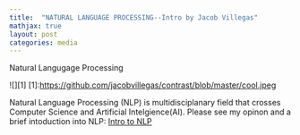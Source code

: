 ```yaml
---
title:  "NATURAL LANGUAGE PROCESSING--Intro by Jacob Villegas"
mathjax: true
layout: post
categories: media
---
```


Natural Langugage Processing


![][1]
[1]:https://github.com/jacobvillegas/contrast/blob/master/cool.jpeg


Natural Language Processing (NLP) is multidisciplanary field that crosses Computer Science and Artificial Intelgience(AI). Please see my opinon and a brief intoduction into NLP:
[Intro to NLP](https://github.com/jacobvillegas/NLP_Portfolio/blob/95e5bcf164f101c5f4d347a797594aabdaf424df/OverviewofNLP.pdf)
